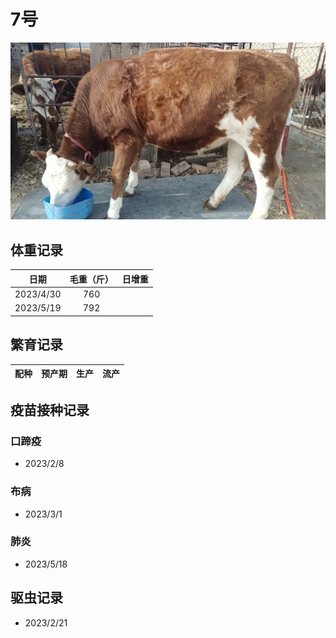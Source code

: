 # 7号

![7号](/images/simmental/third/7.jpg)

## 体重记录

| 日期           |    毛重（斤）  |日增重|
| ------------- | :-----------: | :-----------: |
| 2023/4/30     |      760      ||
| 2023/5/19     |      792      ||

## 繁育记录

|配种|预产期|生产|流产|
|:------:|:------:|:------:|:------:|

## 疫苗接种记录

### 口蹄疫

- 2023/2/8

### 布病

- 2023/3/1

### 肺炎

- 2023/5/18

## 驱虫记录

- 2023/2/21
